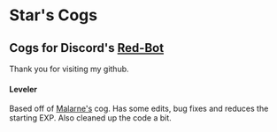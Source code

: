 # Star's Cogs
## Cogs for Discord's [Red-Bot](https://github.com/NightStar-s/StarCogs)


Thank you for visiting my github.


#### Leveler
Based off of [Malarne's](https://github.com/Malarne/discord_cogs) cog. Has some edits, bug fixes and reduces the starting EXP. Also cleaned up the code a bit.
